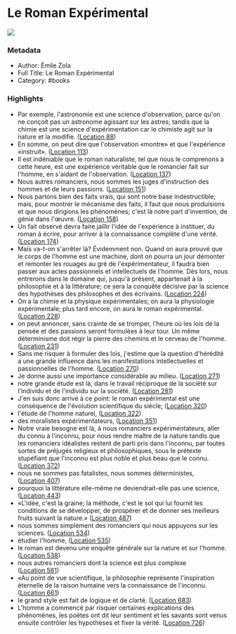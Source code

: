 # Le Roman Expérimental

![](https://m.media-amazon.com/images/I/61wWDPNMyVL._SY160.jpg)

### Metadata

- Author: Émile Zola
- Full Title: Le Roman Expérimental
- Category: #books

### Highlights

- Par exemple, l'astronomie est une science d'observation, parce qu'on ne conçoit pas un astronome agissant sur les astres; tandis que la chimie est une science d'expérimentation car le chimiste agit sur la nature et la modifie. ([Location 88](https://readwise.io/to_kindle?action=open&asin=B014FFPHSU&location=88))
- En somme, on peut dire que l'observation «montre» et que l'expérience «instruit». ([Location 113](https://readwise.io/to_kindle?action=open&asin=B014FFPHSU&location=113))
- Il est indéniable que le roman naturaliste, tel que nous le comprenons à cette heure, est une expérience véritable que le romancier fait sur l'homme, en s'aidant de l'observation. ([Location 137](https://readwise.io/to_kindle?action=open&asin=B014FFPHSU&location=137))
- Nous autres romanciers, nous sommes les juges d'instruction des hommes et de leurs passions. ([Location 151](https://readwise.io/to_kindle?action=open&asin=B014FFPHSU&location=151))
- Nous partons bien des faits vrais, qui sont notre base indestructible; mais, pour montrer le mécanisme des faits, il faut que nous produisions et que nous dirigions les phénomènes; c'est là notre part d'invention, de génie dans l'œuvre. ([Location 158](https://readwise.io/to_kindle?action=open&asin=B014FFPHSU&location=158))
- Un fait observé devra faire jaillir l'idée de l'expérience à instituer, du roman à écrire, pour arriver à la connaissance complète d'une vérité. ([Location 174](https://readwise.io/to_kindle?action=open&asin=B014FFPHSU&location=174))
- Mais va-t-on s'arrêter là? Évidemment non. Quand on aura prouvé que le corps de l'homme est une machine, dont on pourra un jour démonter et remonter les rouages au gré de l'expérimentateur, il faudra bien passer aux actes passionnels et intellectuels de l'homme. Dès lors, nous entrerons dans le domaine qui, jusqu'à présent, appartenait à la philosophie et à la littérature; ce sera la conquête décisive par la science des hypothèses des philosophes et des écrivains. ([Location 224](https://readwise.io/to_kindle?action=open&asin=B014FFPHSU&location=224))
- On a la chimie et la physique expérimentales; on aura la physiologie expérimentale; plus tard encore, on aura le roman expérimental. ([Location 228](https://readwise.io/to_kindle?action=open&asin=B014FFPHSU&location=228))
- on peut annoncer, sans crainte de se tromper, l'heure où les lois de la pensée et des passions seront formulées à leur tour. Un même déterminisme doit régir la pierre des chemins et le cerveau de l'homme. ([Location 231](https://readwise.io/to_kindle?action=open&asin=B014FFPHSU&location=231))
- Sans me risquer à formuler des lois, j'estime que la question d'hérédité a une grande influence dans les manifestations intellectuelles et passionnelles de l'homme. ([Location 270](https://readwise.io/to_kindle?action=open&asin=B014FFPHSU&location=270))
- Je donne aussi une importance considérable au milieu. ([Location 271](https://readwise.io/to_kindle?action=open&asin=B014FFPHSU&location=271))
- notre grande étude est là, dans le travail réciproque de la société sur l'individu et de l'individu sur la société. ([Location 281](https://readwise.io/to_kindle?action=open&asin=B014FFPHSU&location=281))
- J'en suis donc arrivé à ce point: le roman expérimental est une conséquence de l'évolution scientifique du siècle; ([Location 320](https://readwise.io/to_kindle?action=open&asin=B014FFPHSU&location=320))
- l'étude de l'homme naturel, ([Location 322](https://readwise.io/to_kindle?action=open&asin=B014FFPHSU&location=322))
- des moralistes expérimentateurs, ([Location 351](https://readwise.io/to_kindle?action=open&asin=B014FFPHSU&location=351))
- Notre vraie besogne est là, à nous romanciers expérimentateurs, aller du connu à l'inconnu, pour nous rendre maître de la nature tandis que les romanciers idéalistes restent de parti pris dans l'inconnu, par toutes sortes de préjugés religieux et philosophiques, sous le prétexte stupéfiant que l'inconnu est plus noble et plus beau que le connu. ([Location 372](https://readwise.io/to_kindle?action=open&asin=B014FFPHSU&location=372))
- nous ne sommes pas fatalistes, nous sommes déterministes, ([Location 407](https://readwise.io/to_kindle?action=open&asin=B014FFPHSU&location=407))
- pourquoi la littérature elle-même ne deviendrait-elle pas une science, ([Location 443](https://readwise.io/to_kindle?action=open&asin=B014FFPHSU&location=443))
- «L'idée, c'est la graine; la méthode, c'est le sol qui lui fournit les conditions de se développer, de prospérer et de donner ses meilleurs fruits suivant la nature.» ([Location 487](https://readwise.io/to_kindle?action=open&asin=B014FFPHSU&location=487))
- nous sommes simplement des romanciers qui nous appuyons sur les sciences. ([Location 534](https://readwise.io/to_kindle?action=open&asin=B014FFPHSU&location=534))
- étudier l'homme, ([Location 535](https://readwise.io/to_kindle?action=open&asin=B014FFPHSU&location=535))
- le roman est devenu une enquête générale sur la nature et sur l'homme. ([Location 538](https://readwise.io/to_kindle?action=open&asin=B014FFPHSU&location=538))
- nous autres romanciers dont la science est plus complexe ([Location 561](https://readwise.io/to_kindle?action=open&asin=B014FFPHSU&location=561))
- «Au point de vue scientifique, la philosophie représente l'inspiration éternelle de la raison humaine vers la connaissance de l'inconnu. ([Location 661](https://readwise.io/to_kindle?action=open&asin=B014FFPHSU&location=661))
- le grand style est fait de logique et de clarté. ([Location 683](https://readwise.io/to_kindle?action=open&asin=B014FFPHSU&location=683))
- L'homme a commencé par risquer certaines explications des phénomènes, les poètes ont dit leur sentiment et les savants sont venus ensuite contrôler les hypothèses et fixer la vérité. ([Location 726](https://readwise.io/to_kindle?action=open&asin=B014FFPHSU&location=726))
